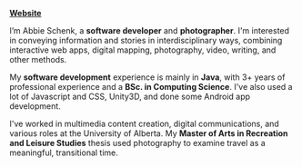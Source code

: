 **[Website](https://abbieschenk.com)**

I’m Abbie Schenk, a **software developer** and **photographer**. I'm interested in conveying information and stories in interdisciplinary ways, combining interactive web apps, digital mapping, photography, video, writing, and other methods.

My **software development** experience is mainly in **Java**, with 3+ years of professional experience and a **BSc. in Computing Science**. I've also used a lot of Javascript and CSS, Unity3D, and done some Android app development.

I've worked in multimedia content creation, digital communications, and various roles at the University of Alberta. My **Master of Arts in Recreation and Leisure Studies** thesis used photography to examine travel as a meaningful, transitional time.
